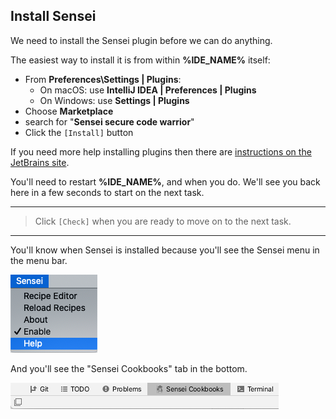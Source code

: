 ## Install Sensei

We need to install the Sensei plugin before we can do anything.

The easiest way to install it is from within **%IDE_NAME%** itself:

- From **Preferences\Settings | Plugins**:
  - On macOS: use **IntelliJ IDEA | Preferences | Plugins**
  - On Windows: use **Settings | Plugins**
- Choose **Marketplace**
- search for "**Sensei secure code warrior**"
- Click the `[Install]` button

<div class="hint">
If you need more help installing plugins then there are <a href="https://www.jetbrains.com/help/idea/managing-plugins.html">instructions on the JetBrains site</a>. 
</div>

You'll need to restart **%IDE_NAME%**, and when you do. We'll see you back here in a few seconds to start on the next task.

---

> Click `[Check]` when you are ready to move on to the next task.

---

You'll know when Sensei is installed because you'll see the Sensei menu in the menu bar.

![](images/sensei-menu.png)

And you'll see the "Sensei Cookbooks" tab in the bottom.

![](images/sensei-cookbooks-tab.png)

